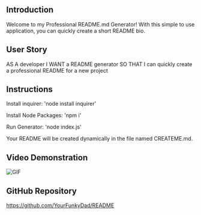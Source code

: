## Introduction
Welcome to my Professional README.md Generator! With this simple to use application, you can quickly create a short README bio. 

## User Story
AS A developer
I WANT a README generator
SO THAT I can quickly create a professional README for a new project

## Instructions
Install inquirer: 'node install inquirer'

Install Node Packages: 'npm i'

Run Generator: 'node index.js'

Your README will be created dynamically in the file named CREATEME.md. 

## Video Demonstration
![GIF](https://vimeo.com/693227108/c8bffa7064)

## GitHub Repository
https://github.com/YourFunkyDad/README

